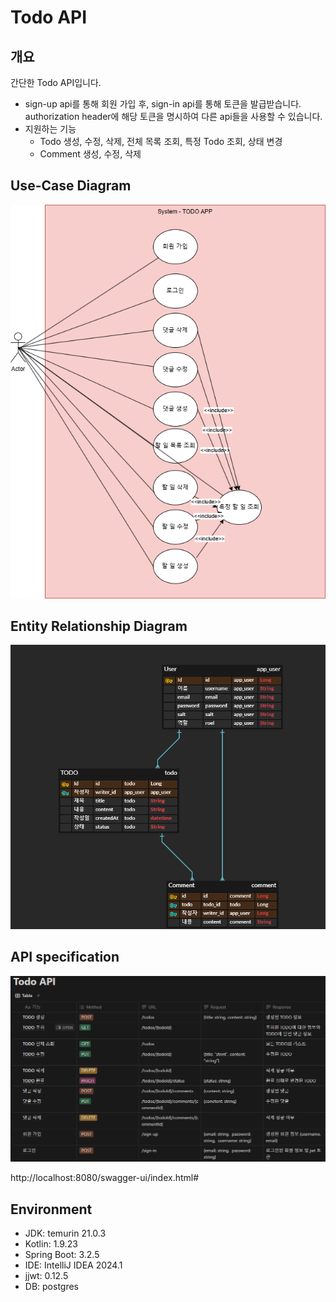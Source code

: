# Todo API

## 개요

간단한 Todo API입니다.

- sign-up api를 통해 회원 가입 후, sign-in api를 통해 토큰을 발급받습니다. authorization header에 해당
  토큰을 명시하여 다른 api들을 사용할 수 있습니다.
- 지원하는 기능
    - Todo 생성, 수정, 삭제, 전체 목록 조회, 특정 Todo 조회, 상태 변경
    - Comment 생성, 수정, 삭제

## Use-Case Diagram

<p align="center"><img src="assets/todo-uml.png" alt="todo-uml.png"></p>

## Entity Relationship Diagram

<p align="center"><img src="assets/ERD.png" alt="ERD.png"></p>

## API specification

<p align="center"><img src="assets/API-spec.png" alt="API-spec.png"></p>

http://localhost:8080/swagger-ui/index.html#

## Environment

- JDK: temurin 21.0.3
- Kotlin: 1.9.23
- Spring Boot: 3.2.5
- IDE: IntelliJ IDEA 2024.1
- jjwt: 0.12.5
- DB: postgres
